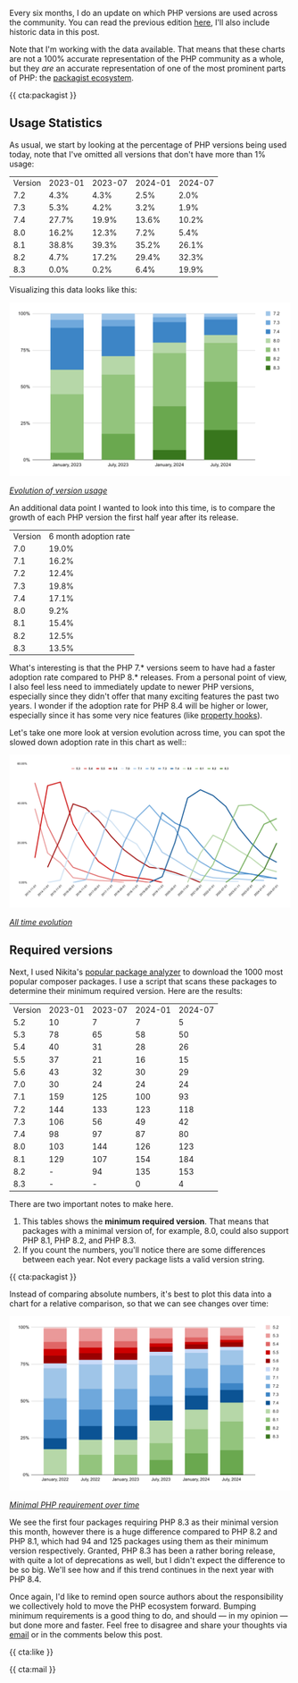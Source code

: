 Every six months, I do an update on which PHP versions are used across the community. You can read the previous edition [here](/blog/php-version-stats-january-2024), I'll also include historic data in this post.

Note that I'm working with the data available. That means that these charts are not a 100% accurate representation of the PHP community as a whole, but they _are_ an accurate representation of one of the most prominent parts of PHP: the [packagist ecosystem](https://packagist.org/php-statistics).

{{ cta:packagist }}

## Usage Statistics

As usual, we start by looking at the percentage of PHP versions being used today, note that I've omitted all versions that don't have more than 1% usage:

<div class="table-container">
<table>

<tr class="table-head">
    <td>Version</td>
    <td>2023-01</td>
    <td>2023-07</td>
    <td>2024-01</td>
    <td>2024-07</td>
</tr>

<tr>
    <td>7.2</td>
    <td>4.3%</td>
    <td>4.3%</td>
    <td>2.5%</td>
    <td>2.0%</td>
</tr>

<tr>
    <td>7.3</td>
    <td>5.3%</td>
    <td>4.2%</td>
    <td>3.2%</td>
    <td>1.9%</td>
</tr>

<tr>
    <td>7.4</td>
    <td>27.7%</td>
    <td>19.9%</td>
    <td>13.6%</td>
    <td>10.2%</td>
</tr>

<tr>
    <td>8.0</td>
    <td>16.2%</td>
    <td>12.3%</td>
    <td>7.2%</td>
    <td>5.4%</td>
</tr>

<tr>
    <td>8.1</td>
    <td>38.8%</td>
    <td>39.3%</td>
    <td>35.2%</td>
    <td>26.1%</td>
</tr>

<tr>
    <td>8.2</td>
    <td>4.7%</td>
    <td>17.2%</td>
    <td>29.4%</td>
    <td>32.3%</td>
</tr>

<tr>
    <td>8.3</td>
    <td>0.0%</td>
    <td>0.2%</td>
    <td>6.4%</td>
    <td>19.9%</td>
</tr>

</table>
</div>

Visualizing this data looks like this:

<div class="image-noborder image-wide"></div>

[![](/resources/img/blog/version-stats/2024-jul-01.svg)](/resources/img/blog/version-stats/2024-jul-01.svg)

<em class="center small">[Evolution of version usage](/resources/img/blog/version-stats/2024-jul-01.svg)</em>

An additional data point I wanted to look into this time, is to compare the growth of each PHP version the first half year after its release. 

<div class="table-container">
<table>

<tr class="table-head">
    <td>Version</td>
    <td>6 month adoption rate</td>
</tr>

<tr>
    <td>7.0</td>
    <td>19.0%</td>
</tr>

<tr>
    <td>7.1</td>
    <td>16.2%</td>
</tr>

<tr>
    <td>7.2</td>
    <td>12.4%</td>
</tr>

<tr>
    <td>7.3</td>
    <td>19.8%</td>
</tr>

<tr>
    <td>7.4</td>
    <td>17.1%</td>
</tr>

<tr>
    <td>8.0</td>
    <td>9.2%</td>
</tr>

<tr>
    <td>8.1</td>
    <td>15.4%</td>
</tr>

<tr>
    <td>8.2</td>
    <td>12.5%</td>
</tr>

<tr>
    <td>8.3</td>
    <td>13.5%</td>
</tr>

</table>
</div>

What's interesting is that the PHP 7.* versions seem to have had a faster adoption rate compared to PHP 8.* releases. From a personal point of view, I also feel less need to immediately update to newer PHP versions, especially since they didn't offer that many exciting features the past two years. I wonder if the adoption rate for PHP 8.4 will be higher or lower, especially since it has some very nice features (like [property hooks](/blog/new-in-php-84#property-hooks-rfc)). 


Let's take one more look at version evolution across time, you can spot the slowed down adoption rate in this chart as well::

<div class="image-noborder image-wide"></div>

[![](/resources/img/blog/version-stats/2024-jul-02.svg)](/resources/img/blog/version-stats/2024-jul-02.svg)

<em class="center small">[All time evolution](/resources/img/blog/version-stats/2024-jul-02.svg)</em>

## Required versions

Next, I used Nikita's [popular package analyzer](*https://github.com/nikic/popular-package-analysis) to download the 1000 most popular composer packages. I use a script that scans these packages to determine their minimum required version. Here are the results:

<div class="table-container">
<table>

<tr class="table-head">
    <td>Version</td>
    <td>2023-01</td>
    <td>2023-07</td>
    <td>2024-01</td>
    <td>2024-07</td>
</tr>

<tr>
    <td>5.2</td>
    <td>10</td>
    <td>7</td>
    <td>7</td>
    <td>5</td>
</tr>

<tr>
    <td>5.3</td>
    <td>78</td>
    <td>65</td>
    <td>58</td>
    <td>50</td>
</tr>

<tr>
    <td>5.4</td>
    <td>40</td>
    <td>31</td>
    <td>28</td>
    <td>26</td>
</tr>

<tr>
    <td>5.5</td>
    <td>37</td>
    <td>21</td>
    <td>16</td>
    <td>15</td>
</tr>

<tr>
    <td>5.6</td>
    <td>43</td>
    <td>32</td>
    <td>30</td>
    <td>29</td>
</tr>

<tr>
    <td>7.0</td>
    <td>30</td>
    <td>24</td>
    <td>24</td>
    <td>24</td>
</tr>

<tr>
    <td>7.1</td>
    <td>159</td>
    <td>125</td>
    <td>100</td>
    <td>93</td>
</tr>

<tr>
    <td>7.2</td>
    <td>144</td>
    <td>133</td>
    <td>123</td>
    <td>118</td>
</tr>

<tr>
    <td>7.3</td>
    <td>106</td>
    <td>56</td>
    <td>49</td>
    <td>42</td>
</tr>

<tr>
    <td>7.4</td>
    <td>98</td>
    <td>97</td>
    <td>87</td>
    <td>80</td>
</tr>

<tr>
    <td>8.0</td>
    <td>103</td>
    <td>144</td>
    <td>126</td>
    <td>123</td>
</tr>

<tr>
    <td>8.1</td>
    <td>129</td>
    <td>107</td>
    <td>154</td>
    <td>184</td>
</tr>

<tr>
    <td>8.2</td>
    <td>-</td>
    <td>94</td>
    <td>135</td>
    <td>153</td>
</tr>

<tr>
    <td>8.3</td>
    <td>-</td>
    <td>-</td>
    <td>0</td>
    <td>4</td>
</tr>

</table>
</div>

There are two important notes to make here.

1. This tables shows the **minimum required version**. That means that packages with a minimal version of, for example, 8.0, could also support PHP 8.1, PHP 8.2, and PHP 8.3.
2. If you count the numbers, you'll notice there are some differences between each year. Not every package lists a valid version string.

{{ cta:packagist }}

Instead of comparing absolute numbers, it's best to plot this data into a chart for a relative comparison, so that we can see changes over time:

<div class="image-noborder image-wide"></div>

[![](/resources/img/blog/version-stats/2024-jul-03.svg)](/resources/img/blog/version-stats/2024-jul-03.svg)

<em class="center small">[Minimal PHP requirement over time](/resources/img/blog/version-stats/2024-jul-03.svg)</em>

We see the first four packages requiring PHP 8.3 as their minimal version this month, however there is a huge difference compared to PHP 8.2 and PHP 8.1, which had 94 and 125 packages using them as their minimum version respectively. Granted, PHP 8.3 has been a rather boring release, with quite a lot of deprecations as well, but I didn't expect the difference to be so big. We'll see how and if this trend continues in the next year with PHP 8.4.

Once again, I'd like to remind open source authors about the responsibility we collectively hold to move the PHP ecosystem forward. Bumping minimum requirements is a good thing to do, and should — in my opinion — but done more and faster. Feel free to disagree and share your thoughts via [email](mailto:brendt@stitcher.io) or in the comments below this post.

{{ cta:like }}

{{ cta:mail }}
